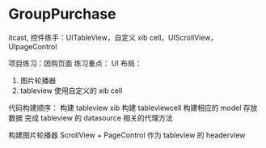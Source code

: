 # GroupPurchase
itcast, 控件练手：UITableView，自定义 xib cell，UIScrollView，UIpageControl

项目练习：团购页面
练习重点：
UI 布局：
1. 图片轮播器
2. tableview 使用自定义的 xib cell

代码构建顺序：
构建 tableview
xib 构建 tableviewcell
构建相应的 model 存放数据
完成 tableview 的 datasource 相关的代理方法 

构建图片轮播器
ScrollView + PageControl
作为 tableview 的 headerview
